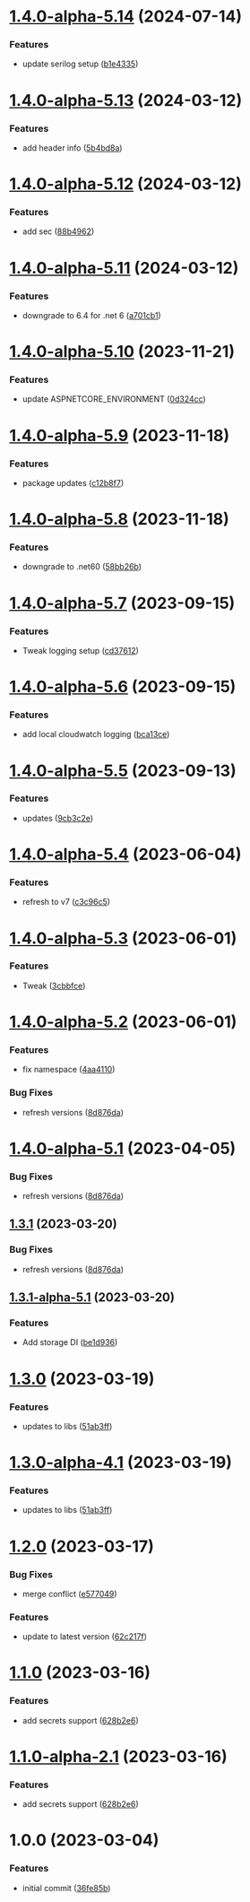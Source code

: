 # [1.4.0-alpha-5.14](https://github.com/devperimental/component-api-extensions/compare/v1.4.0-alpha-5.13...v1.4.0-alpha-5.14) (2024-07-14)


### Features

* update serilog setup ([b1e4335](https://github.com/devperimental/component-api-extensions/commit/b1e4335e4a1f2e3eb180d6d196fc810c393caadb))

# [1.4.0-alpha-5.13](https://github.com/devperimental/component-api-extensions/compare/v1.4.0-alpha-5.12...v1.4.0-alpha-5.13) (2024-03-12)


### Features

* add header info ([5b4bd8a](https://github.com/devperimental/component-api-extensions/commit/5b4bd8a4bad5ad41d8d1a8e5b8535b03d1864a01))

# [1.4.0-alpha-5.12](https://github.com/devperimental/component-api-extensions/compare/v1.4.0-alpha-5.11...v1.4.0-alpha-5.12) (2024-03-12)


### Features

* add sec ([88b4962](https://github.com/devperimental/component-api-extensions/commit/88b4962cc736088f306e21bb2835551dadd0a373))

# [1.4.0-alpha-5.11](https://github.com/devperimental/component-api-extensions/compare/v1.4.0-alpha-5.10...v1.4.0-alpha-5.11) (2024-03-12)


### Features

* downgrade to 6.4 for .net 6 ([a701cb1](https://github.com/devperimental/component-api-extensions/commit/a701cb16976912618687acba82f85cd25e4f4965))

# [1.4.0-alpha-5.10](https://github.com/devperimental/component-api-extensions/compare/v1.4.0-alpha-5.9...v1.4.0-alpha-5.10) (2023-11-21)


### Features

* update ASPNETCORE_ENVIRONMENT ([0d324cc](https://github.com/devperimental/component-api-extensions/commit/0d324ccf1af7899606c9e7159bc1816904b1762e))

# [1.4.0-alpha-5.9](https://github.com/devperimental/component-api-extensions/compare/v1.4.0-alpha-5.8...v1.4.0-alpha-5.9) (2023-11-18)


### Features

* package updates ([c12b8f7](https://github.com/devperimental/component-api-extensions/commit/c12b8f7b98077aa783a4ee65ef2c77e54a21ccfd))

# [1.4.0-alpha-5.8](https://github.com/devperimental/component-api-extensions/compare/v1.4.0-alpha-5.7...v1.4.0-alpha-5.8) (2023-11-18)


### Features

* downgrade to .net60 ([58bb26b](https://github.com/devperimental/component-api-extensions/commit/58bb26b643ba33681f9c0a4c6304764be67bef4c))

# [1.4.0-alpha-5.7](https://github.com/devperimental/component-api-extensions/compare/v1.4.0-alpha-5.6...v1.4.0-alpha-5.7) (2023-09-15)


### Features

* Tweak logging setup ([cd37612](https://github.com/devperimental/component-api-extensions/commit/cd376127a178115145cc86fefe75f804f82f2638))

# [1.4.0-alpha-5.6](https://github.com/devperimental/component-api-extensions/compare/v1.4.0-alpha-5.5...v1.4.0-alpha-5.6) (2023-09-15)


### Features

* add local cloudwatch logging ([bca13ce](https://github.com/devperimental/component-api-extensions/commit/bca13ceabee071f318664b59854c3fbd00cff8d1))

# [1.4.0-alpha-5.5](https://github.com/devperimental/component-api-extensions/compare/v1.4.0-alpha-5.4...v1.4.0-alpha-5.5) (2023-09-13)


### Features

* updates ([9cb3c2e](https://github.com/devperimental/component-api-extensions/commit/9cb3c2e91d4abbedb866897b1860d5f30ee8257b))

# [1.4.0-alpha-5.4](https://github.com/devperimental/component-api-extensions/compare/v1.4.0-alpha-5.3...v1.4.0-alpha-5.4) (2023-06-04)


### Features

* refresh to v7 ([c3c96c5](https://github.com/devperimental/component-api-extensions/commit/c3c96c564e4bbad8600fdeae1c56ef68a80c6896))

# [1.4.0-alpha-5.3](https://github.com/devperimental/component-api-extensions/compare/v1.4.0-alpha-5.2...v1.4.0-alpha-5.3) (2023-06-01)


### Features

* Tweak ([3cbbfce](https://github.com/devperimental/component-api-extensions/commit/3cbbfcef3d6adcdd8bc9ece223a39d7e32a984ca))

# [1.4.0-alpha-5.2](https://github.com/devperimental/component-api-extensions/compare/v1.4.0-alpha-5.1...v1.4.0-alpha-5.2) (2023-06-01)


### Features

* fix namespace ([4aa4110](https://github.com/devperimental/component-api-extensions/commit/4aa4110f091a822ffa292f244666475828b2863a))

### Bug Fixes

- refresh versions ([8d876da](https://github.com/devperimental/component-api-extensions/commit/8d876daa0efeda46ca0e87bf4c1c19bb0b917a27))

# [1.4.0-alpha-5.1](https://github.com/devperimental/component-api-extensions/compare/v1.3.0...v1.4.0-alpha-5.1) (2023-04-05)

### Bug Fixes

- refresh versions ([8d876da](https://github.com/devperimental/component-api-extensions/commit/8d876daa0efeda46ca0e87bf4c1c19bb0b917a27))

## [1.3.1](https://github.com/devperimental/component-api-extensions/compare/v1.3.0...v1.3.1) (2023-03-20)

### Bug Fixes

- refresh versions ([8d876da](https://github.com/devperimental/component-api-extensions/commit/8d876daa0efeda46ca0e87bf4c1c19bb0b917a27))

## [1.3.1-alpha-5.1](https://github.com/devperimental/component-api-extensions/compare/v1.3.0...v1.3.1-alpha-5.1) (2023-03-20)

### Features

- Add storage DI ([be1d936](https://github.com/devperimental/component-api-extensions/commit/be1d9367caa6c433be3adcc118bd1a4e899576ed))

# [1.3.0](https://github.com/devperimental/component-api-extensions/compare/v1.2.0...v1.3.0) (2023-03-19)

### Features

- updates to libs ([51ab3ff](https://github.com/devperimental/component-api-extensions/commit/51ab3ffc2de8a611019e46abb89bd2860208f7ea))

# [1.3.0-alpha-4.1](https://github.com/devperimental/component-api-extensions/compare/v1.2.0...v1.3.0-alpha-4.1) (2023-03-19)

### Features

- updates to libs ([51ab3ff](https://github.com/devperimental/component-api-extensions/commit/51ab3ffc2de8a611019e46abb89bd2860208f7ea))

# [1.2.0](https://github.com/devperimental/component-api-extensions/compare/v1.1.0...v1.2.0) (2023-03-17)

### Bug Fixes

- merge conflict ([e577049](https://github.com/devperimental/component-api-extensions/commit/e57704967fc48d6d93cbd8e11290ca951d47e100))

### Features

- update to latest version ([62c217f](https://github.com/devperimental/component-api-extensions/commit/62c217fbe357536f23e4e7dd7e38d9c22506d601))

# [1.1.0](https://github.com/devperimental/component-api-extensions/compare/v1.0.0...v1.1.0) (2023-03-16)

### Features

- add secrets support ([628b2e6](https://github.com/devperimental/component-api-extensions/commit/628b2e63d58b139606ae440e8232b4f91f2304bb))

# [1.1.0-alpha-2.1](https://github.com/devperimental/component-api-extensions/compare/v1.0.0...v1.1.0-alpha-2.1) (2023-03-16)

### Features

- add secrets support ([628b2e6](https://github.com/devperimental/component-api-extensions/commit/628b2e63d58b139606ae440e8232b4f91f2304bb))

# 1.0.0 (2023-03-04)

### Features

- initial commit ([36fe85b](https://github.com/devperimental/component-api-extensions/commit/36fe85bd4b0a6cc17fb49e7906a0cf25be7deb1c))
